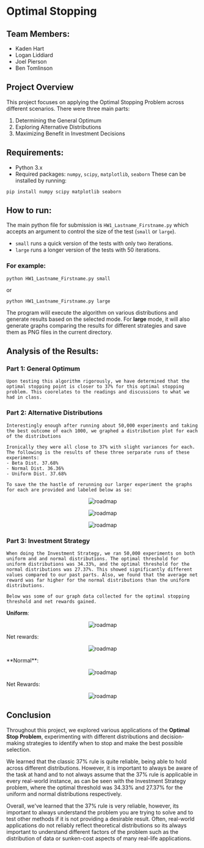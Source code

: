 # Optimal Stopping

## Team Members:
* Kaden Hart
* Logan Liddiard
* Joel Pierson
* Ben Tomlinson

## Project Overview

This project focuses on applying the Optimal Stopping Problem across different scenarios. There were three main parts:
1. Determining the General Optimum
2. Exploring Alternative Distributions
3. Maximizing Benefit in Investment Decisions

## Requirements:

* Python 3.x
* Required packages: `numpy`, `scipy`, `matplotlib`, `seaborn`
These can be installed by running:
```
pip install numpy scipy matplotlib seaborn
```

## How to run:

The main python file for submission is `HW1_Lastname_Firstname.py` which accepts an argument to control the size of the test (`small` or `large`).

* `small` runs a quick version of the tests with only two iterations.
* `large` runs a longer version of the tests with 50 iterations.

### For example:
```
python HW1_Lastname_Firstname.py small
```
or
```
python HW1_Lastname_Firstname.py large
```

The program wilil execute the algorithm on various distributions and generate results based on the selected mode. For **large** mode, it will also generate graphs comparing the results for different strategies and save them as PNG files in the current directory.

## Analysis of the Results:

### Part 1: General Optimum

    Upon testing this algorithm rigorously, we have determined that the optimal stopping point is closer to 37% for this optimal stopping problem. This coorelates to the readings and discussions to what we had in class. 

### Part 2: Alternative Distributions

    Interestingly enough after running about 50,000 experiments and taking the best outcome of each 1000, we graphed a distribution plot for each of the distributions

    Ironically they were all close to 37% with slight variances for each. The following is the results of these three serparate runs of these experiments:
    - Beta Dist. 37.68%
    - Normal Dist. 36.36%
    - Uniform Dist. 37.68%

    To save the the hastle of rerunning our larger experiment the graphs for each are provided and labeled below as so:

<p align="center">
  <img src="Test_beta_optimal_stopping_plot.png" alt="roadmap">
</p>
<p align="center">
  <img src="Test_normal_optimal_stopping_plot.png" alt="roadmap">
</p>
<p align="center">
  <img src="Test_uniform_optimal_stopping_plot.png" alt="roadmap">
</p>


### Part 3: Investment Strategy

    When doing the Investment Strategy, we ran 50,000 experiments on both uniform and and normal distributions. The optimal threshold for uniform distributions was 34.33%, and the optimal threshold for the normal distributions was 27.37%. This showed significantly different values compared to our past parts. Also, we found that the average net reward was far higher for the normal distributions than the uniform distributions.

    Below was some of our graph data collected for the optimal stopping threshold and net rewards gained.

**Uniform**:
<p align="center">
  <img src="50_uniform_optimal_stopping_plot.png" alt="roadmap">
</p>
Net rewards:
<p align="center">
  <img src="50_uniform_net_rewards_plot.png" alt="roadmap">
</p>
**Normal**:
<p align="center">
  <img src="50_normal_optimal_stopping_plot.png" alt="roadmap">
</p>
Net Rewards:
<p align="center">
  <img src="50_normal_net_rewards_plot.png" alt="roadmap">
</p>

## Conclusion

Throughout this project, we explored various applications of the **Optimal Stop Problem**, experimenting with different distributions and decision-making strategies to identify when to stop and make the best possible selection.

We learned that the classic 37% rule is quite reliable, being able to hold across different distributions. However, it is important to always be aware of the task at hand and to not always assume that the 37% rule is applicable in every real-world instance, as can be seen with the Investment Strategy problem, where the optimal threshold was 34.33% and 27.37% for the uniform and normal distributions respectively.

Overall, we've learned that the 37% rule is very reliable, however, its important to always understand the problem you are trying to solve and to test other methods if it is not providing a desirable result. Often, real-world applications do not reliably reflect theoretical distributions so its always important to understand different factors of the problem such as the distribution of data or sunken-cost aspects of many real-life applications.